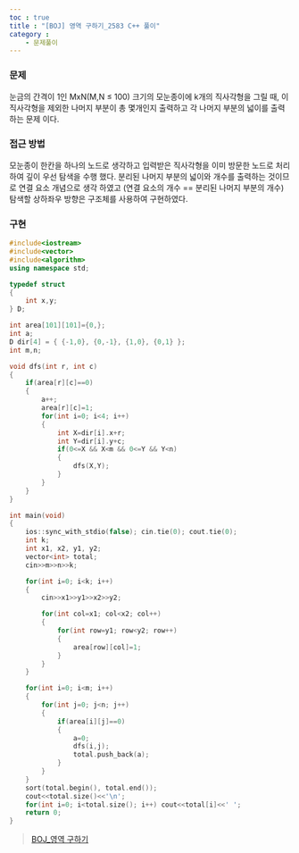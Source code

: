 ```yaml
---
toc : true
title : "[BOJ] 영역 구하기_2583 C++ 풀이"
category :
    - 문제풀이
---
```

### 문제
눈금의 간격이 1인 MxN(M,N ≤ 100) 크기의 모눈종이에 k개의 직사각형을 그릴 때, 이 직사각형을 제외한 나머지 부분이 총 몇개인지 출력하고 각 나머지 부분의 넓이를 출력하는 문제 이다.

### 접근 방법
모눈종이 한칸을 하나의 노드로 생각하고 입력받은 직사각형을 이미 방문한 노드로 처리하여 깊이 우선 탐색을 수행 했다. 분리된 나머지 부분의 넓이와 개수를 출력하는 것이므로 연결 요소 개념으로 생각 하였고 $($연결 요소의 개수 == 분리된 나머지 부분의 개수) 탐색할 상하좌우 방향은 구조체를 사용하여 구현하였다. 

### 구현

``` cpp
#include<iostream>
#include<vector>
#include<algorithm>
using namespace std;

typedef struct
{
    int x,y;
} D;

int area[101][101]={0,};
int a;
D dir[4] = { {-1,0}, {0,-1}, {1,0}, {0,1} };
int m,n;

void dfs(int r, int c)
{
    if(area[r][c]==0)
    {
        a++;
        area[r][c]=1;
        for(int i=0; i<4; i++)
        {
            int X=dir[i].x+r;
            int Y=dir[i].y+c;
            if(0<=X && X<m && 0<=Y && Y<n)
            {
                dfs(X,Y);
            }
        }
    }
}

int main(void)
{
    ios::sync_with_stdio(false); cin.tie(0); cout.tie(0);
    int k;
    int x1, x2, y1, y2;
    vector<int> total;
    cin>>m>>n>>k;

    for(int i=0; i<k; i++)
    {
        cin>>x1>>y1>>x2>>y2;

        for(int col=x1; col<x2; col++)
        {
            for(int row=y1; row<y2; row++)
            {
                area[row][col]=1;
            }
        }
    }

    for(int i=0; i<m; i++)
    {
        for(int j=0; j<n; j++)
        {
            if(area[i][j]==0)
            {
                a=0;
                dfs(i,j);
                total.push_back(a);
            }
        }
    }
    sort(total.begin(), total.end());
    cout<<total.size()<<'\n';
    for(int i=0; i<total.size(); i++) cout<<total[i]<<' ';
    return 0;
}
```

>[BOJ_영역 구하기](https://www.acmicpc.net/problem/2583)